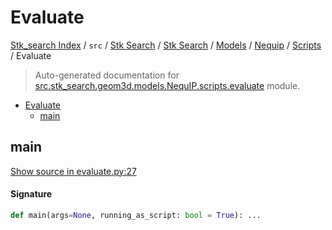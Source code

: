 # Evaluate

[Stk_search Index](../../../../../../README.md#stk_search-index) / `src` / [Stk Search](../../../../index.md#stk-search) / [Stk Search](../../../../index.md#stk-search) / [Models](../../index.md#models) / [Nequip](../index.md#nequip) / [Scripts](./index.md#scripts) / Evaluate

> Auto-generated documentation for [src.stk_search.geom3d.models.NequIP.scripts.evaluate](https://github.com/mohammedazzouzi15/STK_search/blob/main/src/stk_search/geom3d/models/NequIP/scripts/evaluate.py) module.

- [Evaluate](#evaluate)
  - [main](#main)

## main

[Show source in evaluate.py:27](https://github.com/mohammedazzouzi15/STK_search/blob/main/src/stk_search/geom3d/models/NequIP/scripts/evaluate.py#L27)

#### Signature

```python
def main(args=None, running_as_script: bool = True): ...
```
